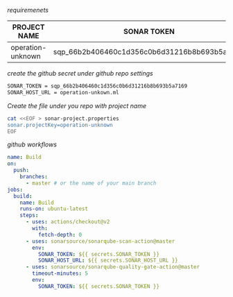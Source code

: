 
_requiremenets_


|PROJECT NAME| SONAR TOKEN| SONAR HOST |
|---|---|---|
|operation-unknown|sqp_66b2b406460c1d356c0b6d31216b8b693b5a7169|operation-unkown.ml|

_create the github secret under github repo settings_

```bash
SONAR_TOKEN = sqp_66b2b406460c1d356c0b6d31216b8b693b5a7169
SONAR_HOST_URL = operation-unkown.ml
```

_Create the file under you repo with project name_

```bash
cat <<EOF > sonar-project.properties
sonar.projectKey=operation-unknown
EOF
```
_github workflows_

```yml
name: Build
on:
  push:
    branches:
      - master # or the name of your main branch
jobs:
  build:
    name: Build
    runs-on: ubuntu-latest
    steps:
      - uses: actions/checkout@v2
        with:
          fetch-depth: 0
      - uses: sonarsource/sonarqube-scan-action@master
        env:
          SONAR_TOKEN: ${{ secrets.SONAR_TOKEN }}
          SONAR_HOST_URL: ${{ secrets.SONAR_HOST_URL }}
      - uses: sonarsource/sonarqube-quality-gate-action@master
        timeout-minutes: 5
        env:
          SONAR_TOKEN: ${{ secrets.SONAR_TOKEN }}
```
